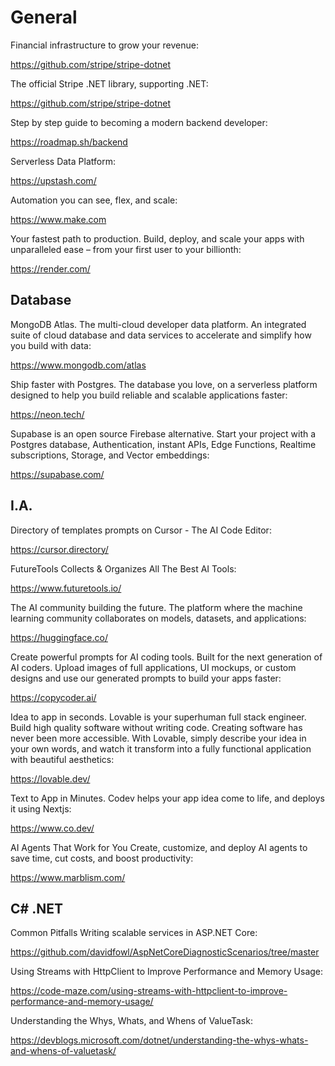 # General

Financial infrastructure to grow your revenue:

https://github.com/stripe/stripe-dotnet

The official Stripe .NET library, supporting .NET:

https://github.com/stripe/stripe-dotnet

Step by step guide to becoming a modern backend developer:

https://roadmap.sh/backend

Serverless Data Platform:

https://upstash.com/

Automation you can see, flex, and scale:

https://www.make.com

Your fastest path to production. Build, deploy, and scale your apps with unparalleled ease – from your first user to your billionth:

https://render.com/

## Database

MongoDB Atlas. The multi-cloud developer data platform. An integrated suite of cloud database and data services to accelerate and simplify how you build with data:

https://www.mongodb.com/atlas

Ship faster with Postgres. The database you love, on a serverless platform designed to help you build reliable and scalable applications faster:

https://neon.tech/

Supabase is an open source Firebase alternative. Start your project with a Postgres database, Authentication, instant APIs, Edge Functions, Realtime subscriptions, Storage, and Vector embeddings:

https://supabase.com/

## I.A.

Directory of templates prompts on Cursor - The AI Code Editor:

https://cursor.directory/

FutureTools Collects & Organizes All The Best AI Tools:

https://www.futuretools.io/

The AI community building the future. The platform where the machine learning community collaborates on models, datasets, and applications:

https://huggingface.co/

Create powerful prompts for AI coding tools. Built for the next generation of AI coders. Upload images of full applications, UI mockups, or custom designs and use our generated prompts to build your apps faster:

https://copycoder.ai/

Idea to app in seconds. Lovable is your superhuman full stack engineer. Build high quality software without writing code.
Creating software has never been more accessible. With Lovable, simply describe your idea in your own words, and watch it transform into a fully functional application with beautiful aesthetics:

https://lovable.dev/

Text to App in Minutes. Codev helps your app idea come to life, and deploys it using Nextjs:

https://www.co.dev/

AI Agents That Work for You Create, customize, and deploy AI agents to save time, cut costs, and boost productivity:

https://www.marblism.com/

## C# .NET

Common Pitfalls Writing scalable services in ASP.NET Core:

https://github.com/davidfowl/AspNetCoreDiagnosticScenarios/tree/master

Using Streams with HttpClient to Improve Performance and Memory Usage:

https://code-maze.com/using-streams-with-httpclient-to-improve-performance-and-memory-usage/

Understanding the Whys, Whats, and Whens of ValueTask:

https://devblogs.microsoft.com/dotnet/understanding-the-whys-whats-and-whens-of-valuetask/

